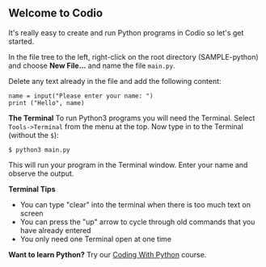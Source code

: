 ## Welcome to Codio
It's really easy to create and run Python programs in Codio so let's get started.

In the file tree to the left, right-click on the root directory (SAMPLE-python) and choose **New File...** and name the file `main.py`.

Delete any text already in the file and add the following content:

    name = input("Please enter your name: ")
    print ("Hello", name)


**The Terminal**
To run Python3 programs you will need the Terminal. Select `Tools->Terminal` from the menu at the top. Now type in to the Terminal (without the `$`):

    $ python3 main.py

This will run your program in the Terminal window. Enter your name and observe the output.

**Terminal Tips**

 - You can type "clear" into the terminal when there is too much text on screen
 - You can press the "up" arrow to cycle through old commands that you have already entered
 - You only need one Terminal open at one time
 
**Want to learn Python?** Try our [Coding With Python](https://codio.com/home/courses/55e447c320efa43e63fb9939/modules/56001ea01bcc957e39e587ed) course.